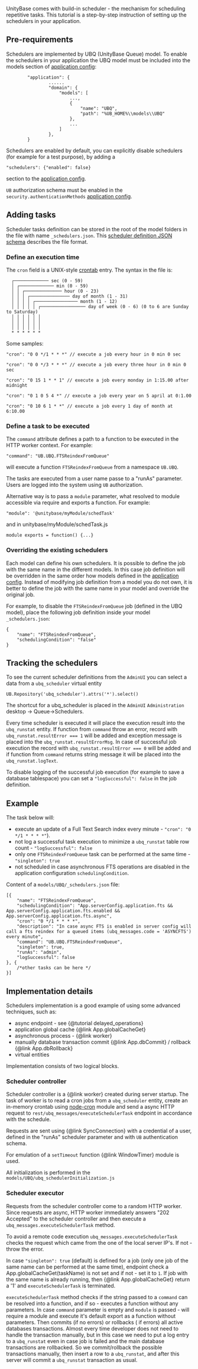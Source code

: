 ﻿UnityBase comes with build-in scheduler - the mechanism for scheduling repetitive tasks.
This tutorial is a step-by-step instruction of setting up the schedulers in your application.

## Pre-requirements

Schedulers are implemented by UBQ (UnityBase Queue) model. To enable the schedulers in your application the UBQ model
must be included into the models section of [application config]:

        	"application": {
                    ......
                    "domain": {
                        "models": [
                            ...,
                            {
                                "name": "UBQ",
                                "path": "%UB_HOME%\\models\\UBQ"
                            },
                            ...
                        ]
                    },
       		}

Schedulers are enabled by default, you can explicitly disable schedulers (for example for a test purpose), by adding a

    "schedulers": {"enabled": false}

section to the [application config].

`UB` authorization schema must be enabled in the `security.authenticationMethods` [application config].

## Adding tasks
Scheduler tasks definition can be stored in the root of the model folders in the file with name `_schedulers.json`.
This [scheduler definition JSON schema] describes the file format.

### Define an execution time
The `cron` field is a UNIX-style [crontab] entry. The syntax in the file is:

      ┌───────────── sec (0 - 59)
      │ ┌───────────── min (0 - 59)
      │ │ ┌────────────── hour (0 - 23)
      │ │ │ ┌─────────────── day of month (1 - 31)
      │ │ │ │ ┌──────────────── month (1 - 12)
      │ │ │ │ │ ┌───────────────── day of week (0 - 6) (0 to 6 are Sunday to Saturday)
      │ │ │ │ │ │
      │ │ │ │ │ │
      │ │ │ │ │ │
      * * * * * *

Some samples:

    "cron": "0 0 */1 * * *" // execute a job every hour in 0 min 0 sec

    "cron": "0 0 */3 * * *" // execute a job every three hour in 0 min 0 sec

    "cron": "0 15 1 * * 1" // execute a job every monday in 1:15.00 after midnight

    "cron": "0 1 0 5 4 *" // execute a job every year on 5 april at 0:1.00

    "cron": "0 10 6 1 * *" // execute a job every 1 day of month at 6:10.00

### Define a task to be executed
The `command` attribute defines a path to a function to be executed in the HTTP worker context.
For example:

    "command": "UB.UBQ.FTSReindexFromQueue"

will execute a function `FTSReindexFromQueue` from a namespace `UB.UBQ`.

The tasks are executed from a user name passe to a "runAs" parameter. Users are logged into the system using `UB` authorization.

Alternative way is to pass a `module` parameter, what resolved to module accessible via require and exports a function.
For example:

    "module": '@unitybase/myModule/schedTask'

and in unitybase/myModule/schedTask.js 

	module exports = function() {...}

### Overriding the existing schedulers
Each model can define his own schedulers. It is possible to define the job with the same name in the different models.
In this case job definition will be overridden in the same order how models defined in the [application config].
Instead of modifying job definition from a model you do not own, it is better to define the job with the same name
in your model and override the original job.

For example, to disable the `FTSReindexFromQueue` job (defined in the UBQ model), place the following job definition
inside your model `_schedulers.json`:

    {
     	"name": "FTSReindexFromQueue",
        "schedulingCondition": "false"
    }

## Tracking the schedulers
To see the current scheduler definitions from the `AdminUI` you can select a data from a `ubq_scheduler` virtual entity

    UB.Repository('ubq_scheduler').attrs('*').select()

The shortcut for a ubq_scheduler is placed in the `AdminUI` `Administration` desktop -> Queue->Schedulers.

Every time scheduler is executed it will place the execution result into the `ubq_runstat` entity.
If function from `command` throw an error, record with `ubq_runstat.resultError === 1` will be added and exception
message is placed into the `ubq_runstat.resultErrorMsg`.
In case of successful job execution the record with `ubq_runstat.resultError === 0` will be added and if function from `command` returns
string message it will be placed into the `ubq_runstat.logText`.

To disable logging of the successful job execution (for example to save a database tablespace) you can
set a `"logSuccessful": false` in the job definition.

## Example
The task below will:

  - execute an update of a Full Text Search index every minute  - `"cron": "0 */1 * * * *"`).
  - not log a successful task execution to minimize a `ubq_runstat` table row count - `"logSuccessful": false`
  - only one `FTSReindexFromQueue` task can be performed at the same time - `"singleton": true`
  - not scheduled in case asynchronous FTS operations are disabled in the application configuration  `schedulingCondition`.

Content of a `models/UBQ/_schedulers.json` file:

    [{
        "name": "FTSReindexFromQueue",
        "schedulingCondition": "App.serverConfig.application.fts && App.serverConfig.application.fts.enabled && App.serverConfig.application.fts.async",
        "cron": "0 */1 * * * *",
        "description": "In case async FTS is enabled in server config will call a fts reindex for a queued items (ubq_messages.code = 'ASYNCFTS') every minute",
        "command": "UB.UBQ.FTSReindexFromQueue",
        "singleton": true,
        "runAs": "admin",
        "logSuccessful": false
    }, {
        /*other tasks can be here */
    }]

## Implementation details

Schedulers implementation is a good example of using some advanced techniques, such as:

 - async endpoint - see {@tutorial delayed_operations}
 - application global cache {@link App.globalCacheGet}
 - asynchronous process - {@link worker}
 - manually database transaction commit {@link App.dbCommit} / rollback  {@link App.dbRollback}
 - virtual entities

Implementation consists of two logical blocks.

### Scheduler controller
Scheduler controller is a {@link worker} created during server startup. The task of worker is to read a cron jobs from
a `ubq_scheduler` entity, create an in-memory crontab using [node-cron](https://github.com/ncb000gt/node-cron) module
and send a async HTTP request to `rest/ubq_messages/executeSchedulerTask` endpoint in accordance with the schedule.

Requests are sent using {@link SyncConnection} with a credential of a user, defined in the "runAs" scheduler parameter and
with `UB` authentication schema.

For emulation of a `setTimeout` function {@link WindowTimer} module is used.

All initialization is performed in the `models/UBQ/ubq_schedulerInitialization.js`

### Scheduler executor
Requests from the scheduler controller come to a random HTTP worker. Since requests are async, HTTP worker immediately
answers "202 Accepted" to the scheduler controller and then execute a `ubq_messages.executeSchedulerTask` method.

To avoid a remote code execution `ubq_messages.executeSchedulerTask` checks the request which came from the one of the local
server IP's. If not - throw the error.

In case `"singleton": true` (default) is defined for a job (only one job of the same name can be performed at the same time),
endpoint check a App.globalCacheGet(taskName) is not set and if not - set it to `1`. If job with the same name is already running,
then {@link App.globalCacheGet} return a '1' and `executeSchedulerTask` is terminated.

`executeSchedulerTask` method checks if the string passed to a `command` can be resolved into a function, and if so - executes a function
without any parameters.
In case `command` parameter is empty and `module` is passed - will require a module and execute it's default export as a function without parameters.
Then commits (if no errors) or rollbacks ( if errors) all active databases transactions.
Almost every time developer does not need to handle the transaction manually, but in this case we need to put a log
entry to a `ubq_runstat` even in case job is failed and the main database transactions are rollbacked. So we commit/rollback
the possible transactions manually, then insert a row to a `ubq_runstat`, and after this server will commit a `ubq_runstat`
transaction as usual.



[application config]: /models/UB/docson/index.html#../schemas/ubConfig.schema.json
[scheduler definition JSON schema]: /models/UB/docson/index.html#../schemas/scheduler.config.schema.json
[crontab]: https://en.wikipedia.org/wiki/Cron

